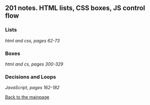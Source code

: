 ## 201 notes.  HTML lists, CSS boxes, JS control flow

### Lists
*html and css, pages 62-73*



### Boxes
*html and cs, pages 300-329*


### Decisions and Loops
*JavaScript, pages 162-182*




[Back to the mainpage](../README.md)